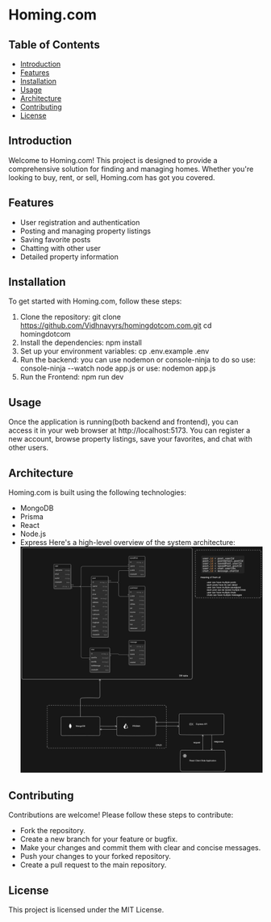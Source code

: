 # Homing.com

## Table of Contents

- [Introduction](#introduction)
- [Features](#features)
- [Installation](#installation)
- [Usage](#usage)
- [Architecture](#architecture)
- [Contributing](#contributing)
- [License](#license)

## Introduction

Welcome to Homing.com! This project is designed to provide a comprehensive solution for finding and managing homes. Whether you're looking to buy, rent, or sell, Homing.com has got you covered.

## Features

- User registration and authentication
- Posting and managing property listings
- Saving favorite posts
- Chatting with other user
- Detailed property information

## Installation

To get started with Homing.com, follow these steps:

1. Clone the repository:
   git clone https://github.com/Vidhnavyrs/homingdotcom.com.git
   cd homingdotcom
2. Install the dependencies:
   npm install
3. Set up your environment variables:
   cp .env.example .env
4. Run the backend:
   you can use nodemon or console-ninja to do so
   use: console-ninja --watch node app.js
   or
   use: nodemon app.js
5. Run the Frontend:
   npm run dev

## Usage

Once the application is running(both backend and frontend), you can access it in your web browser at http://localhost:5173. You can register a new account, browse property listings, save your favorites, and chat with other users.

## Architecture

Homing.com is built using the following technologies:

- MongoDB
- Prisma
- React
- Node.js
- Express
  Here's a high-level overview of the system architecture:
  ![architecture](architecture.png)

## Contributing
Contributions are welcome! Please follow these steps to contribute:

- Fork the repository.
- Create a new branch for your feature or bugfix.
- Make your changes and commit them with clear and concise messages.
- Push your changes to your forked repository.
- Create a pull request to the main repository.

## License

This project is licensed under the MIT License.
